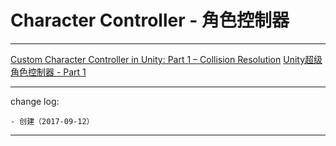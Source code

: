 # Character Controller - 角色控制器

-------

[Custom Character Controller in Unity: Part 1 – Collision Resolution](https://roystanross.wordpress.com/2014/05/07/custom-character-controller-in-unity-part-1-collision-resolution/)
[Unity超级角色控制器 - Part 1](http://jjyy.guru/super-character-controller-part1)

---

change log: 

	- 创建（2017-09-12）

---

